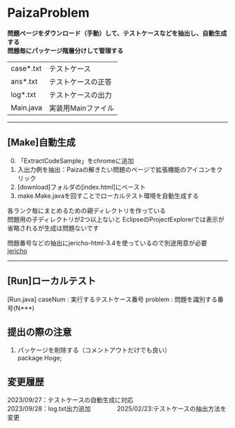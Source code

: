 # PaizaProblem

**問題ページをダウンロード（手動）して、テストケースなどを抽出し、自動生成する**  
**問題毎にパッケージ階層分けして管理する**  

|             |                 |  
| ----------- | --------------- |  
| case*.txt   | テストケース			|  
| ans*.txt    | テストケースの正答	|  
| log*.txt    | テストケースの出力	|  
| Main.java   | 実装用Mainファイル	|  

---

## [Make]自動生成

0. 「ExtractCodeSample」をchromeに追加
1. 入出力例を抽出：Paizaの解きたい問題のページで拡張機能のアイコンをクリック
2. [download]フォルダの[index.html]にペースト
3. make.Make.javaを回すことでローカルテスト環境を自動生成する  

各ランク毎にまとめるための親ディレクトリを作っている  
問題用の子ディレクトリが2つ以上ないと
EclipseのProjectExplorerでは表示が省略されるが生成は問題ないです  

問題番号などの抽出にjericho-html-3.4を使っているので別途用意が必要  
[jericho](http://jericho.htmlparser.net/docs/index.html)  

---

## [Run]ローカルテスト

[Run.java]
caseNum : 実行するテストケース番号
problem : 問題を識別する番号(N***)

## 提出の際の注意

1. パッケージを削除する（コメントアウトだけでも良い）  
package Hoge;  

  
## 変更履歴

2023/09/27：テストケースの自動生成に対応  
2023/09/28：log.txt出力追加　　　　
2025/02/23:テストケースの抽出方法を変更
